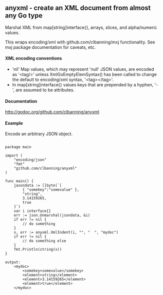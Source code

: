 <html>
<h2>anyxml - create an XML document from almost any Go type</h2>
Marshal XML from map[string]interface{}, arrays, slices, and alpha/numeric values.  

This wraps encoding/xml with github.com/clbanning/mxj functionality.
See mxj package documentation for caveats, etc.

<h4>XML encoding conventions</h4>

   - 'nil' Map values, which may represent 'null' JSON values, are encoded as '\<tag/\>' unless
     XmlGoEmptyElemSyntax() has been called to change the default to encoding/xml syntax, '\<tag\>\</tag\>'.
   - In map[string]interface{} values keys that are prepended by a hyphen, '-', are assumed to be
     attributes.

<h4>Documentation</h4>

http://godoc.org/github.com/clbanning/anyxml

<h4>Example</h4>

Encode an arbitrary JSON object.<br>
<pre><code>
package main

import (
	"encoding/json"
	"fmt"
	"github.com/clbanning/anyxml"
)

func main() {
	jasondata := []byte(`[
		{ "somekey":"somevalue" },
		"string",
		3.14159265,
		true
	]`)
	var i interface{}
	err := json.Unmarshal(jsondata, &i)
	if err != nil {
		// do something
	}
	x, err := anyxml.XmlIndent(i, "", "  ", "mydoc")
	if err != nil {
		// do something else
	}
	fmt.Println(string(x))
}

output:
	&lt;mydoc&gt;
		&lt;somekey&gt;somevalue&lt;/somekey&gt;
		&lt;element&gt;string&lt;/element&gt;
		&lt;element&gt;3.14159265&lt;/element&gt;
		&lt;element&gt;true&lt;/element&gt;
	&lt;/mydoc&gt;
</code></pre>
